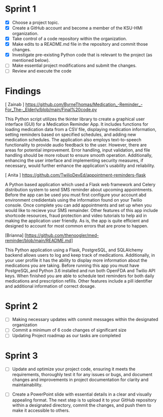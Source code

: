 # Sprint 1
- [x] Choose a project topic.
- [x] Create a GitHub account and become a member of the KSU-HMI organization.
- [x] Take control of a code repository within the organization.
- [x] Make edits to a README.md file in the repository and commit those changes.
- [x] Investigate pre-existing Python code that is relevant to the project (as mentioned below).
- [ ] Make essential project modifications and submit the changes.
- [ ] Review and execute the code
 # Findings 
[ Zainab ] https://github.com/ByrneThomas/Medication_-Reminder_-For_The-_Elderly/blob/main/Final%20code.py

 This Python script utilizes the tkinter library to create a graphical user interface (GUI) for a Medication Reminder App. It includes functions for loading medication data from a CSV file, displaying medication information, setting reminders based on specified schedules, and adding new medication schedules. The application also employs text-to-speech functionality to provide audio feedback to the user. However, there are areas for potential improvement. Error handling, input validation, and file handling should be more robust to ensure smooth operation. Additionally, enhancing the user interface and implementing security measures, if necessary, would further enhance the application's usability and reliability.
 
[ Anita  ] https://github.com/TwilioDevEd/appointment-reminders-flask

 A Python based application which used a Flask web framework and Celery distribution system to send SMS reminder about upcoming appointments. Before the app can be used you must first configure your account abd environment credidentals using the information found on your Twilio console. Once complete you can add appointments and set up when you would like to recieve your SMS remainder. Other features of this app include shortcode resources, fraud protection and video tutorials to help aid in making the application user friendly. As is, the app is quite efficient and designed to account for most common errors that are prone to happen.   
 
[Brianna] [https://github.com/thenoogler/med-reminder/blob/main/README.md]

This Python application using a Flask, PostgreSQL, and SQLAlchemy backend allows users to log and keep track of medications. Additionally, in your user profile it has the ability to display more information about the medications you are taking. Before running this app you must have PostgreSQL,and Python 3.6 installed and run both OpenFDA and Twilio API keys. When finished you are able to schedule text reminders for both daily medications and prescription refills. Other features include a pill identifier and additional information of correct dosage. 


# Sprint 2
- [ ] Making necessary updates with commit messages within the designated organization
- [ ] Commit a minimum of 6 code changes of significant size
- [ ] Updating Project roadmap as our tasks are completed

# Sprint 3
- [ ] Update and optimize your project code, ensuring it meets the requirements, thoroughly test it for any issues or bugs, and document changes and improvements in project documentation for clarity and maintainability.
- [ ] Create a PowerPoint slide with essential details in a clear and visually appealing format. The next step is to upload it to your GitHub repository within a designated directory, commit the changes, and push them to make it accessible to others.



